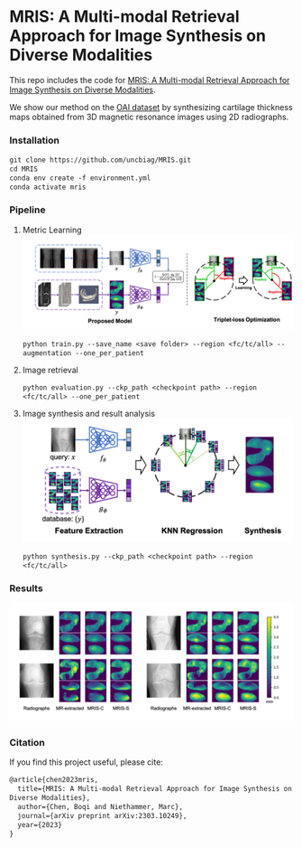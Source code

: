 # MRIS: A Multi-modal Retrieval Approach for Image Synthesis on Diverse Modalities 

This repo includes the code for [MRIS: A Multi-modal Retrieval Approach for Image 
Synthesis on Diverse Modalities](https://arxiv.org/pdf/2303.10249.pdf). 

We show our method on the [OAI dataset](https://nda.nih.gov/oai/) by synthesizing 
cartilage thickness maps obtained from 3D magnetic resonance images using 2D radiographs.


### Installation
```
git clone https://github.com/uncbiag/MRIS.git
cd MRIS
conda env create -f environment.yml
conda activate mris
```

### Pipeline

1. Metric Learning
![model](images/model.png)
   ```
   python train.py --save_name <save folder> --region <fc/tc/all> --augmentation --one_per_patient
   ```  
    
2. Image retrieval
   ```
   python evaluation.py --ckp_path <checkpoint path> --region <fc/tc/all> --one_per_patient
   ```  
   
3. Image synthesis and result analysis
![synthesis](images/synthesis.png)
   ```
   python synthesis.py --ckp_path <checkpoint path> --region <fc/tc/all>
   ```

### Results
![result](images/result.png)

### Citation
If you find this project useful, please cite:

```
@article{chen2023mris,
  title={MRIS: A Multi-modal Retrieval Approach for Image Synthesis on Diverse Modalities},
  author={Chen, Boqi and Niethammer, Marc},
  journal={arXiv preprint arXiv:2303.10249},
  year={2023}
}
```



